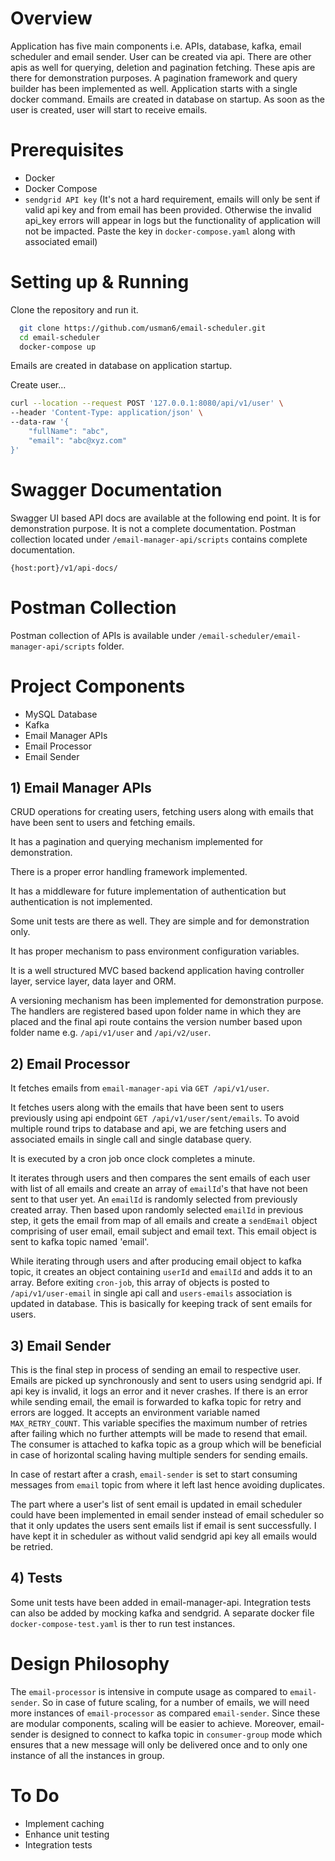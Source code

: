 # Overview

Application has five main components i.e. APIs, database, kafka, email scheduler and email sender. User can be created via api. There are other apis as well for querying, deletion and pagination fetching. These apis are there for demonstration purposes. A pagination framework and query builder has been implemented as well. Application starts with a single docker command. Emails are created in database on startup. As soon as the user is created, user will start to receive emails.

# Prerequisites

- Docker
- Docker Compose
- ```sendgrid API key``` (It's not a hard requirement, emails will only be sent if valid api key and from email has been provided. Otherwise the invalid api_key errors will appear in logs but the functionality of application will not be impacted. Paste the key in ```docker-compose.yaml``` along with associated email)

# Setting up & Running

Clone the repository and run it.

```bash
  git clone https://github.com/usman6/email-scheduler.git
  cd email-scheduler
  docker-compose up
```
Emails are created in database on application startup.

Create user...

```bash
curl --location --request POST '127.0.0.1:8080/api/v1/user' \
--header 'Content-Type: application/json' \
--data-raw '{
    "fullName": "abc",
    "email": "abc@xyz.com"
}'
```

# Swagger Documentation

Swagger UI based API docs are available at the following end point. It is for demonstration purpose. It is not a complete documentation. Postman collection located under ```/email-manager-api/scripts``` contains complete documentation.

```{host:port}/v1/api-docs/```

# Postman Collection

Postman collection of APIs is available under ```/email-scheduler/email-manager-api/scripts``` folder.

# Project Components

- MySQL Database
- Kafka
- Email Manager APIs
- Email Processor
- Email Sender


## 1) Email Manager APIs

CRUD operations for creating users, fetching users along with emails that have been sent to users and fetching emails.

It has a pagination and querying mechanism implemented for demonstration.

There is a proper error handling framework implemented. 

It has a middleware for future implementation of authentication but authentication is not implemented.

Some unit tests are there as well. They are simple and for demonstration only.

It has proper mechanism to pass environment configuration variables.

It is a well structured MVC based backend application having controller layer, service layer, data layer and ORM.

A versioning mechanism has been implemented for demonstration purpose. The handlers are registered based upon folder name in which they are placed and the final api route contains the version number based upon folder name e.g. ```/api/v1/user``` and ```/api/v2/user```.

## 2) Email Processor

It fetches emails from ```email-manager-api``` via ```GET /api/v1/user```.

It fetches users along with the emails that have been sent to users previously using api endpoint ```GET /api/v1/user/sent/emails```. To avoid multiple round trips to database and api, we are fetching users and associated emails in single call and single database query.

It is executed by a cron job once clock completes a minute. 

It iterates through users and then compares the sent emails of each user with list of all emails and create an array of ```emailId```'s that have not been sent to that user yet. An ```emailId``` is randomly selected from previously created array. Then based upon randomly selected ```emailId``` in previous step, it gets the email from map of all emails and create a ```sendEmail``` object comprising of user email, email subject and email text. This email object is sent to kafka topic named 'email'.

While iterating through users and after producing email object to kafka topic, it creates an object containing ```userId``` and ```emailId``` and adds it to an array. Before exiting ```cron-job```, this array of objects is posted to ```/api/v1/user-email``` in single api call and ```users-emails``` association is updated in database. This is basically for keeping track of sent emails for users. 

## 3) Email Sender

This is the final step in process of sending an email to respective user. Emails are picked up synchronously and sent to users using sendgrid api. If api key is invalid, it logs an error and it never crashes. If there is an error while sending email, the email is forwarded to kafka topic for retry and errors are logged. It accepts an environment variable named ```MAX_RETRY_COUNT```. This variable specifies the maximum number of retries after failing which no further attempts will be made to resend that email. The consumer is attached to kafka topic as a group which will be beneficial in case of horizontal scaling having multiple senders for sending emails.

In case of restart after a crash, ```email-sender``` is set to start consuming messages from ```email``` topic from where it left last hence avoiding duplicates. 

The part where a user's list of sent email is updated in email scheduler could have been implemented in email sender instead of email scheduler so that it only updates the users sent emails list if email is sent successfully. I have kept it in scheduler as without valid sendgrid api key all emails would be retried.

## 4) Tests

Some unit tests have been added in email-manager-api. Integration tests can also be added by mocking kafka and sendgrid. A separate docker file ```docker-compose-test.yaml``` is ther to run test instances.

# Design Philosophy
 The ```email-processor``` is intensive in compute usage as compared to ```email-sender```. So in case of future scaling, for a number of emails, we will need more instances of ```email-processor``` as compared ```email-sender```. Since these are modular components, scaling will be easier to achieve. Moreover, email-sender is designed to connect to kafka topic in ```consumer-group``` mode which ensures that a new message will only be delivered once and to only one instance of all the instances in group.

# To Do

- Implement caching
- Enhance unit testing
- Integration tests

